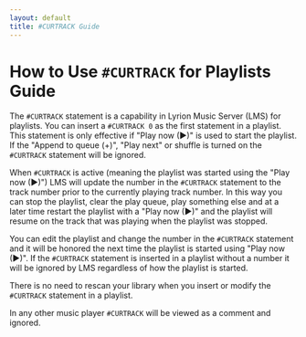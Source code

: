 ```yaml
---
layout: default
title: #CURTRACK Guide
---
```


# How to Use `#CURTRACK` for Playlists Guide

The `#CURTRACK` statement is a capability in Lyrion Music Server (LMS) for playlists. You can insert a `#CURTRACK 0` as the first statement in a playlist. This statement is only effective if "Play now (▶)" is used to start the playlist. If the "Append to queue (+)", "Play next" or shuffle is turned on the `#CURTRACK` statement will be ignored.

When `#CURTRACK` is active (meaning the playlist was started using the "Play now (▶)") LMS will update the number in the `#CURTRACK` statement to the track number prior to the currently playing track number. In this way you can stop the playlist, clear the play queue, play something else and at a later time restart the playlist with a "Play now (▶)" and the playlist will resume on the track that was playing when the playlist was stopped.

You can edit the playlist and change the number in the `#CURTRACK` statement and it will be honored the next time the playlist is started using "Play now (▶)". If the `#CURTRACK` statement is inserted in a playlist without a number it will be ignored by LMS regardless of how the playlist is started.

There is no need to rescan your library when you insert or modify the `#CURTRACK` statement in a playlist.

In any other music player `#CURTRACK` will be viewed as a comment and ignored.
